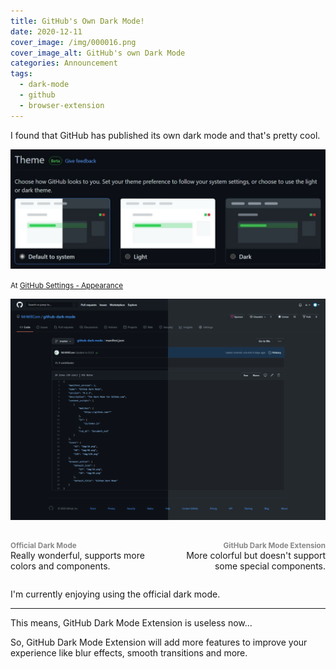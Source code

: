 ```yaml
---
title: GitHub's Own Dark Mode!
date: 2020-12-11
cover_image: /img/000016.png
cover_image_alt: GitHub's own Dark Mode
categories: Announcement
tags:
  - dark-mode
  - github
  - browser-extension
---
```


I found that GitHub has published its own dark mode and that's pretty cool.

![A screenshot of the appearance settings page](/img/000017.png)

<small>At [GitHub Settings - Appearance](https://github.com/settings/appearance)</small>

![A screenshot of the dark theme](/img/000018.png)

<div class="container" style="display: flex">
<p style="flex: 1"><small style="color: #888; font-weight: bold">Official Dark Mode</small><br />Really wonderful, supports more colors and components.</p>
<p style="flex: 1; text-align: right"><small style="color: #888; font-weight: bold">GitHub Dark Mode Extension</small><br />More colorful but doesn't support some special components.</p>
</div>

I'm currently enjoying using the official dark mode.

---

This means, GitHub Dark Mode Extension is useless now...

So, GitHub Dark Mode Extension will add more features to improve your experience like blur effects, smooth transitions and more.
